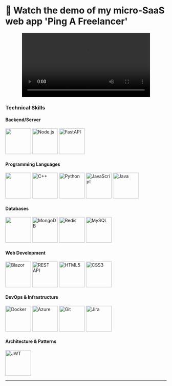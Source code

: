 <h1><strong>🚀 Watch the demo of my micro-SaaS web app 'Ping A Freelancer'</strong></h1>

<div align="center">
  <video src="https://github.com/user-attachments/assets/6b2b0d7f-5de1-4807-aea9-20f29781ab3f" width="400" />
</div>

<!--
<div align="center">
    <h1><a href="https://github.com/khabukhadra/PAF.Client" target="_blank">
        <strong>🚀 Watch the demo of my micro-SaaS web app 'Ping A Freelancer'</strong>
    </a></h1>
</div>



<div align="center">
    <img src="https://raw.githubusercontent.com/TheDudeThatCode/TheDudeThatCode/master/Assets/Developer.gif" height="300" alt="Developer Animation" />
</div>
-->



### Technical Skills

#### Backend/Server
<p>
    

<img src="https://cdn.jsdelivr.net/gh/devicons/devicon@latest/icons/dotnetcore/dotnetcore-original.svg"  width="80" height="80" />
<img src="https://cdn.jsdelivr.net/gh/devicons/devicon@latest/icons/nodejs/nodejs-original-wordmark.svg" width="80" height="80" alt="Node.js" />
<img src="https://cdn.jsdelivr.net/gh/devicons/devicon@latest/icons/fastapi/fastapi-original.svg" width="80" height="80" alt="FastAPI" />
</p>

#### Programming Languages
<p>
    <img src="https://cdn.jsdelivr.net/gh/devicons/devicon@latest/icons/csharp/csharp-original.svg" width="80" height="80"/>

<img src="https://cdn.jsdelivr.net/gh/devicons/devicon@latest/icons/cplusplus/cplusplus-plain.svg" width="80" height="80" alt="C++" />
<img src="https://cdn.jsdelivr.net/gh/devicons/devicon@latest/icons/python/python-original.svg" width="80" height="80" alt="Python" />
<img src="https://cdn.jsdelivr.net/gh/devicons/devicon@latest/icons/javascript/javascript-plain.svg" width="80" height="80" alt="JavaScript" />
<img src="https://cdn.jsdelivr.net/gh/devicons/devicon@latest/icons/java/java-original-wordmark.svg" width="80" height="80" alt="Java" />
</p>

#### Databases
<p>

<img src="https://cdn.jsdelivr.net/gh/devicons/devicon@latest/icons/microsoftsqlserver/microsoftsqlserver-original-wordmark.svg"  width="80" height="80" />
<img src="https://cdn.jsdelivr.net/gh/devicons/devicon@latest/icons/mongodb/mongodb-original-wordmark.svg" width="80" height="80" alt="MongoDB" />
<img src="https://cdn.jsdelivr.net/gh/devicons/devicon@latest/icons/redis/redis-original.svg" width="80" height="80" alt="Redis" />
<img src="https://cdn.jsdelivr.net/gh/devicons/devicon@latest/icons/mysql/mysql-original.svg" width="80" height="80" alt="MySQL" />
</p>

#### Web Development
<p>
<img src="https://cdn.jsdelivr.net/gh/devicons/devicon@latest/icons/blazor/blazor-original.svg" width="80" height="80" alt="Blazor" />
<img src="https://raw.githubusercontent.com/souravpal01/souravpal01/master/img/web/ms/rest.png" width="80" height="80" alt="REST API" />
<img src="https://cdn.jsdelivr.net/gh/devicons/devicon@latest/icons/html5/html5-original.svg" width="80" height="80" alt="HTML5" />
<img src="https://cdn.jsdelivr.net/gh/devicons/devicon@latest/icons/css3/css3-original.svg" width="80" height="80" alt="CSS3" />
</p>

#### DevOps & Infrastructure
<p>
<img src="https://cdn.jsdelivr.net/gh/devicons/devicon@latest/icons/docker/docker-plain.svg" width="80" height="80" alt="Docker" />
<img src="https://cdn.jsdelivr.net/gh/devicons/devicon@latest/icons/azure/azure-original.svg" width="80" height="80" alt="Azure" />
<img src="https://cdn.jsdelivr.net/gh/devicons/devicon@latest/icons/git/git-original.svg" width="80" height="80" alt="Git" />
<img src="https://raw.githubusercontent.com/souravpal01/souravpal01/master/img/other/jira.png" width="80" height="80" alt="Jira" />
</p>

#### Architecture & Patterns
<p>
<img src="https://raw.githubusercontent.com/souravpal01/souravpal01/master/img/web/security/jwt.png" width="80" height="80" alt="JWT" />
</p>

---

